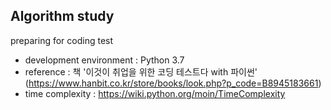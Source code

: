 ## Algorithm study
preparing for coding test  
  
- development environment : Python 3.7
- reference : 책 '이것이 취업을 위한 코딩 테스트다 with 파이썬' (https://www.hanbit.co.kr/store/books/look.php?p_code=B8945183661)
- time complexity : https://wiki.python.org/moin/TimeComplexity

